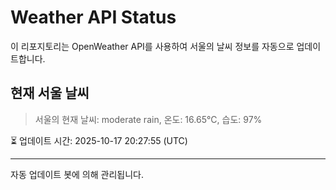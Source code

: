 
# Weather API Status

이 리포지토리는 OpenWeather API를 사용하여 서울의 날씨 정보를 자동으로 업데이트합니다.

## 현재 서울 날씨
> 서울의 현재 날씨: moderate rain, 온도: 16.65°C, 습도: 97%

⏳ 업데이트 시간: 2025-10-17 20:27:55 (UTC)

---
자동 업데이트 봇에 의해 관리됩니다.
